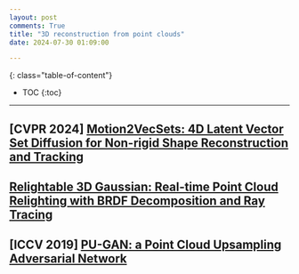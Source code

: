 ```yaml
---
layout: post
comments: True
title: "3D reconstruction from point clouds"
date: 2024-07-30 01:09:00

---
```


<!--more-->

{: class="table-of-content"}
* TOC
{:toc}

---

## \[**CVPR 2024**\] [Motion2VecSets: 4D Latent Vector Set Diffusion for Non-rigid Shape Reconstruction and Tracking](https://vveicao.github.io/projects/Motion2VecSets/)

## [Relightable 3D Gaussian: Real-time Point Cloud Relighting with BRDF Decomposition and Ray Tracing](https://nju-3dv.github.io/projects/Relightable3DGaussian/)

## \[**ICCV 2019**\] [PU-GAN: a Point Cloud Upsampling Adversarial Network](https://liruihui.github.io/publication/PU-GAN/)
